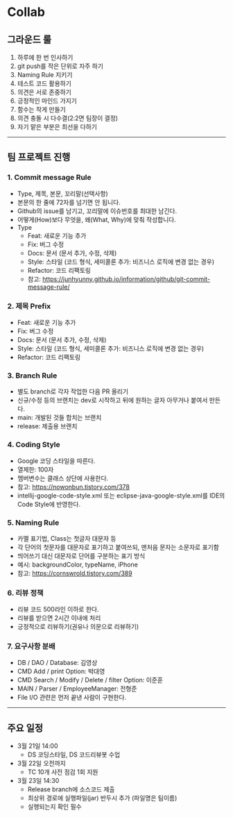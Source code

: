 # Collab

## 그라운드 룰

  1. 하루에 한 번 인사하기
  2. git push를 작은 단위로 자주 하기
  3. Naming Rule 지키기
  4. 테스트 코드 활용하기
  5. 의견은 서로 존중하기
  6. 긍정적인 마인드 가지기
  7. 함수는 작게 만들기
  8. 의견 충돌 시 다수결(2:2면 팀장이 결정)
  9. 자기 맡은 부분은 최선을 다하기

----

## 팀 프로젝트 진행

### 1. Commit message Rule
  - Type, 제목, 본문, 꼬리말(선택사항)
  - 본문의 한 줄에 72자를 넘기면 안 됩니다.
  - Github의 issue를 남기고, 꼬리말에 이슈번호를 최대한 남긴다.
  - 어떻게(How)보다 무엇을, 왜(What, Why)에 맞춰 작성합니다.
  - Type
    - Feat: 새로운 기능 추가
    - Fix: 버그 수정
    - Docs: 문서 (문서 추가, 수정, 삭제)
    - Style: 스타일 (코드 형식, 세미콜론 추가: 비즈니스 로직에 변경 없는 경우)
    - Refactor: 코드 리팩토링
    - 참고: https://junhyunny.github.io/information/github/git-commit-message-rule/

### 2. 제목 Prefix

  - Feat: 새로운 기능 추가
  - Fix: 버그 수정
  - Docs: 문서 (문서 추가, 수정, 삭제)
  - Style: 스타일 (코드 형식, 세미콜론 추가: 비즈니스 로직에 변경 없는 경우)
  - Refactor: 코드 리팩토링

### 3. Branch Rule

  - 별도 branch로 각자 작업한 다음 PR 올리기
  - 신규/수정 등의 브랜치는 dev로 시작하고 뒤에 원하는 글자 아무거나 붙여서 만든다.
  - main: 개발된 것들 합치는 브랜치
  - release: 제출용 브랜치

### 4. Coding Style
  - Google 코딩 스타일을 따른다.
  - 열제한: 100자
  - 멤버변수는 클래스 상단에 사용한다.
  - 참고: https://nowonbun.tistory.com/378
  - intellij-google-code-style.xml 또는 eclipse-java-google-style.xml를 IDE의 Code Style에 반영한다.

### 5. Naming Rule
  - 카멜 표기법, Class는 첫글자 대문자 등
  - 각 단어의 첫문자를 대문자로 표기하고 붙여쓰되, 맨처음 문자는 소문자로 표기함
  - 띄어쓰기 대신 대문자로 단어를 구분하는 표기 방식
  - 예시: backgroundColor, typeName, iPhone
  - 참고: https://cornswrold.tistory.com/389
  
### 6. 리뷰 정책
  - 리뷰 코드 500라인 이하로 한다.
  - 리뷰를 받으면 2시간 이내에 처리
  - 긍정적으로 리뷰하기(권유나 의문으로 리뷰하기)

### 7. 요구사항 분배
  - DB / DAO / Database: 김영상
  - CMD Add / print Option: 박대영
  - CMD Search / Modify / Delete / filter Option: 이준훈
  - MAIN / Parser / EmployeeManager: 전형준
  - File I/O 관련은 먼저 끝낸 사람이 구현한다.

----

## 주요 일정
  * 3월 21일 14:00 
    - DS 코딩스타일, DS 코드리뷰봇 수업
  * 3월 22일 오전까지 
    - TC 10개 사전 점검 1회 지원
  * 3월 23일 14:30 
    - Release branch에 소스코드 제출
    - 최상위 경로에 실행파일(jar) 반두시 추가 (파일명은 팀이름)
    - 실행되는지 확인 필수
